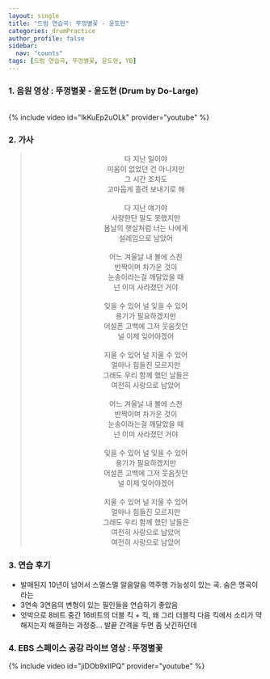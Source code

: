 ```yaml
---
layout: single
title: "드럼 연습곡: 뚜껑별꽃 - 윤도현"
categories: drumPractice
author_profile: false
sidebar:
  nav: "counts"
tags: [드럼 연습곡, 뚜껑별꽃, 윤도현, YB]
---
```


### 1. 음원 영상 : 뚜껑별꽃 - 윤도현 (Drum by Do-Large)

<br/>
{% include video id="IkKuEp2uOLk" provider="youtube" %}

### 2. 가사

> <center>다 지난 일이야</br>미움이 없었던 건 아니지만</br>그 시간 조차도</br>고마웁게 흘려 보내기로 해</br></br>다 지난 얘기야</br>사랑한단 말도 못했지만</br>봄날의 햇살처럼 너는 나에게</br>설레임으로 남았어</br></br>어느 겨울날 내 볼에 스친</br>반짝이며 차가운 것이</br>눈송이라는걸 깨달았을 때</br>넌 이미 사라졌던 거야</br></br>잊을 수 있어 널 잊을 수 있어</br>용기가 필요하겠지만</br>어설픈 고백에 그저 웃음짓던</br>널 이제 잊어야겠어</br></br>지울 수 있어 널 지울 수 있어</br>얼마나 힘들진 모르지만</br>그래도 우리 함께 했던 날들은</br>여전히 사랑으로 남았어</br></br>어느 겨울날 내 볼에 스친</br>반짝이며 차가운 것이</br>눈송이라는걸 깨달았을 때</br>넌 이미 사라졌던 거야</br></br>잊을 수 있어 널 잊을 수 있어</br>용기가 필요하겠지만</br>어설픈 고백에 그저 웃음짓던</br>널 이제 잊어야겠어</br></br>지울 수 있어 널 지울 수 있어</br>얼마나 힘들진 모르지만</br>그래도 우리 함께 했던 날들은</br>여전히 사랑으로 남았어</br>여전히 사랑으로 남았어</center>

### 3. 연습 후기

- 발매된지 10년이 넘어서 스멀스멀 알음알음 역주행 가능성이 있는 곡. 숨은 명곡이라는
- 3연속 3연음의 변형이 있는 필인들을 연습하기 좋았음
- 엇박으로 8비트 중간 16비트의 더블 킥 + 킥, 왜 그리 더블킥 다음 킥에서 소리가 약해지는지 해결하는 과정중... 발끝 간격을 두면 좀 낫긴하던데

### 4. EBS 스페이스 공감 라이브 영상 : 뚜껑별꽃

{% include video id="jiDOb9xIIPQ" provider="youtube" %}
